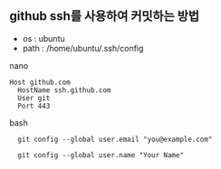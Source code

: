 ## github ssh를 사용하여 커밋하는 방법 

+ os : ubuntu
+ path : /home/ubuntu/.ssh/config

nano
```
Host github.com
  HostName ssh.github.com
  User git
  Port 443
```

bash
```
  git config --global user.email "you@example.com"
```
```
  git config --global user.name "Your Name"
```